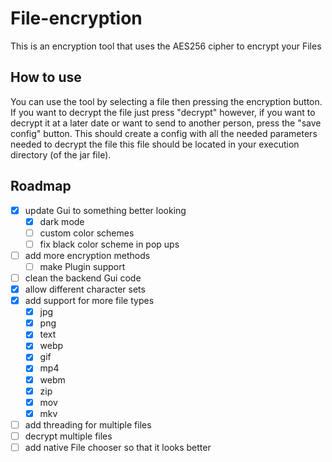# File-encryption
This is an encryption tool that uses the AES256 cipher to encrypt your Files

## How to use
You can use the tool by selecting  a file then pressing the encryption button. If you want to decrypt the file just press "decrypt" however, if you want to decrypt it at a later date or want to send to another person, press the "save config" button. This should create a config with all the needed parameters needed to decrypt the file this file should be located in your execution directory (of the jar file).


## Roadmap

- [X] update Gui to something better looking
  - [X] dark mode
  - [ ] custom color schemes
  - [ ] fix black color scheme in pop ups
- [ ] add more encryption methods
  - [ ]  make Plugin support
- [ ] clean the backend Gui code 
- [X] allow different character sets
- [X] add support for more file types
    - [X] jpg
    - [X] png
    - [x] text
    - [X] webp
    - [X] gif
    - [X] mp4
    - [X] webm
    - [X] zip
    - [X] mov
    - [X] mkv
- [ ] add threading for multiple files
- [ ] decrypt multiple files
- [ ] add native File chooser so that it looks better